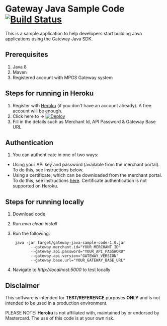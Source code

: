 # Gateway Java Sample Code [![Build Status](https://travis-ci.org/simplifycom/gateway-java-sample-code.svg?branch=master)](https://travis-ci.org/simplifycom/gateway-java-sample-code)
This is a sample application to help developers start building Java applications using the Gateway Java SDK.

## Prerequisites 
1. Java 8
1. Maven
1. Registered account with MPGS Gateway system

## Steps for running in Heroku
1. Register with [Heroku](https://www.heroku.com) (if you don't have an account already). A free account will be enough. 
1. Click here to -> [![Deploy](https://www.herokucdn.com/deploy/button.png)](https://heroku.com/deploy)
1. Fill in the details such as Merchant Id, API Password & Gateway Base URL

## Authentication
1. You can authenticate in one of two ways:
- Using your API key and password (available from the merchant portal). To do this, see instructions below.
- Using a certificate, which can be downloaded from the merchant portal. To do this, see instructions [here](./CERT_AUTH.md). Certificate authentication is not supported on Heroku.

## Steps for running locally
1. Download code
1. Run *mvn clean install*
1. Run the following:

        java -jar target/gateway-java-sample-code-1.0.jar
               --gateway.merchant.id="YOUR_MERCHANT_ID"
               --gateway.api.password="YOUR_API_PASSWORD"
               --gateway.api.version="GATEWAY_VERSION"
               --gateway.base.url="YOUR_GATEWAY_BASE_URL"

1. Navigate to *http://localhost:5000* to test locally

## Disclaimer
This software is intended for **TEST/REFERENCE** purposes **ONLY** and is not intended to be used in a production environment.

PLEASE NOTE: **Heroku** is not affiliated with, maintained by or endorsed by Mastercard. The use of this code is at your own risk.
